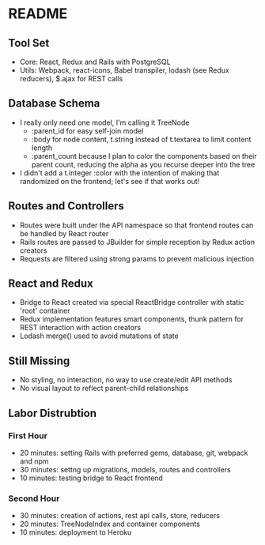 # README

## Tool Set

- Core: React, Redux and Rails with PostgreSQL
- Utils: Webpack, react-icons, Babel transpiler, lodash (see Redux reducers), $.ajax for REST calls

## Database Schema

- I really only need one model, I'm calling it TreeNode
    - :parent_id for easy self-join model
    - :body for node content, t.string instead of t.textarea to limit content length
    - :parent_count because I plan to color the components based on their parent count, reducing the alpha as you recurse deeper into the tree
- I didn't add a t.integer :color with the intention of making that randomized on the frontend; let's see if that works out!

## Routes and Controllers

- Routes were built under the API namespace so that frontend routes can be handled by React router
- Rails routes are passed to JBuilder for simple reception by Redux action creators
- Requests are filtered using strong params to prevent malicious injection

## React and Redux

- Bridge to React created via special ReactBridge controller with static 'root' container
- Redux implementation features smart components, thunk pattern for REST interaction with action creators
- Lodash merge() used to avoid mutations of state

## Still Missing

- No styling, no interaction, no way to use create/edit API methods
- No visual layout to reflect parent-child relationships

## Labor Distrubtion

### First Hour
- 20 minutes: setting Rails with preferred gems, database, git, webpack and npm
- 30 minutes: settng up migrations, models, routes and controllers
- 10 minutes: testing bridge to React frontend

### Second Hour
- 30 minutes: creation of actions, rest api calls, store, reducers
- 20 minutes: TreeNodeIndex and container components
- 10 minutes: deployment to Heroku







